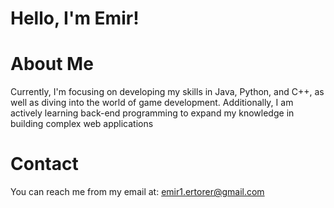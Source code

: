 # Hello, I'm Emir!

# About Me
Currently, I'm focusing on developing my skills in Java, Python, and C++, as well as diving into the world of game development.
Additionally, I am actively learning back-end programming to expand my knowledge in building complex web applications

# Contact
You can reach me from my email at: emir1.ertorer@gmail.com
